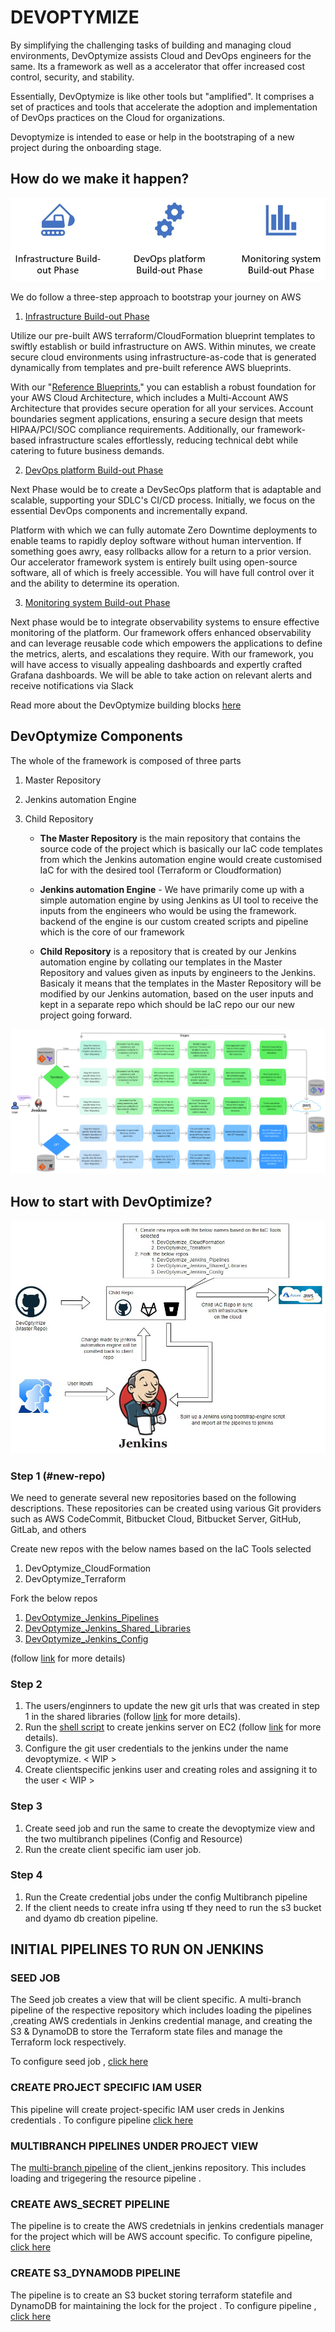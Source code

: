 # DEVOPTYMIZE 

By simplifying the challenging tasks of building and managing cloud environments, DevOptymize assists Cloud and DevOps engineers for the same. Its a framework as well as a accelerator that offer increased cost control, security, and stability. 

Essentially, DevOptymize is like other tools but "amplified". It comprises a set of practices and tools that accelerate the adoption and implementation of DevOps practices on the Cloud for organizations.

Devoptymize is intended to ease or help in the bootstraping of a new project during the onboarding stage.

## How do we make it happen?


![Alt Text](/images/DevOptymize_3_phases.jpg)

We do follow a three-step approach to bootstrap your journey on AWS

1. [Infrastructure Build-out Phase]()

Utilize our pre-built AWS terraform/CloudFormation blueprint templates to swiftly establish or build infrastructure on AWS. Within minutes, we create secure cloud environments using infrastructure-as-code that is generated dynamically from templates and pre-built reference AWS blueprints.

With our "[Reference Blueprints]()," you can establish a robust foundation for your AWS Cloud Architecture, which includes a Multi-Account AWS Architecture that provides secure operation for all your services. Account boundaries segment applications, ensuring a secure design that meets HIPAA/PCI/SOC compliance requirements. Additionally, our framework-based infrastructure scales effortlessly, reducing technical debt while catering to future business demands.

2. [DevOps platform Build-out Phase]()

Next Phase would be to create a DevSecOps platform that is adaptable and scalable, supporting your SDLC's CI/CD process. Initially, we focus on the essential DevOps components and incrementally expand.

Platform with which we can fully automate  Zero Downtime deployments to enable teams to rapidly deploy software without human intervention. If something goes awry, easy rollbacks allow for a return to a prior version. Our accelerator framework system is entirely built using open-source software, all of which is freely accessible. You will have full control over it and the ability to determine its operation.

3. [Monitoring system Build-out Phase]()

Next phase would be to integrate observability systems to ensure effective monitoring of the platform. Our framework offers enhanced observability and can leverage reusable code which empowers the applications to define the metrics, alerts, and escalations they require. With our framework, you will have access to visually appealing dashboards and expertly crafted Grafana dashboards. We will be able to take action on relevant alerts and receive notifications via Slack

Read more about the DevOptymize building blocks [here](/Documentation/2.%20building_blocks.md)

## DevOptymize Components

The whole of the framework is composed of three parts

1. Master Repository
2. Jenkins automation Engine
3. Child Repository
  
    - **The Master Repository** is the main repository that contains the source code of the project which is basically our IaC code templates from which the Jenkins automation engine would create customised IaC for with the desired tool (Terraform or Cloudformation)

    - **Jenkins automation Engine** - We have primarily come up with a simple automation engine by using Jenkins as UI tool to receive the inputs from the engineers who would be using the framework. backend of the engine is our custom created scripts and pipeline which is the core of our framework

    - **Child Repository** is a repository that is created by our Jenkins automation engine by collating our templates in the Master Repository and values given as inputs by engineers to the Jenkins. Basicaly it means that the templates in the Master Repository will be modified by our Jenkins automation, based on the user inputs and kept in a separate repo which should be IaC repo our our new project going forward.

![Image](./images/DevOptymize-Infra-build-phase.png)

## How to start with DevOptimize?

![Alt Text](/images/DevOptymize-3-flow.jpg)

### Step 1 (#new-repo)

We need to generate several new repositories based on the following descriptions. These repositories can be created using various Git providers such as AWS CodeCommit, Bitbucket Cloud, Bitbucket Server, GitHub, GitLab, and others

Create new repos with the below names based on the IaC Tools selected 

   1. DevOptymize_CloudFormation
   2. DevOptymize_Terraform
   
Fork  the below repos 

   1. [DevOptymize_Jenkins_Pipelines]()
   2. [DevOptymize_Jenkins_Shared_Libraries]()
   3. [DevOptymize_Jenkins_Config]()

(follow [link]() for more details)

### Step 2

1. The users/enginners to update the new git urls that was created in step 1 in the shared libraries (follow [link](/Documentation/update_shared_libs.md) for more details).
2. Run the [shell script]() to create jenkins server on EC2 (follow [link](/Documentation/Install_&_configure_jenkins_using_script.md) for more details).
3. Configure the git user credentials to the jenkins under the name devoptymize. < WIP >
4. Create clientspecific jenkins user and creating roles and assigning it to the user < WIP >
   
### Step 3

1. Create seed job and run the same to create the devoptymize view and the two multibranch pipelines (Config and Resource)
2. Run the create client specific iam user job.

### Step 4

1. Run the Create credential jobs under the config Multibranch pipeline
2. If the client needs to create infra using tf they need to run the s3 bucket and dyamo db creation pipeline.

## INITIAL PIPELINES TO RUN ON JENKINS 

### SEED JOB

The  Seed job creates a view that will be client specific. A multi-branch pipeline of the  respective repository which includes loading the pipelines ,creating AWS credentials in Jenkins credential manage, and creating the S3 & DynamoDB to store the Terraform state files and manage the Terraform lock respectively. 

To configure seed job , [click here](https://gitlab.cloudifyops.com/devoptymize/documentation/-/blob/main/Readme%20files/seedjob_reamdme.md) 





### CREATE PROJECT SPECIFIC IAM USER

This pipeline will create project-specific IAM user creds in Jenkins credentials .
To configure pipeline [click here](https://gitlab.cloudifyops.com/devoptymize/documentation/-/blob/main/Readme%20files/create_client_specific_iam_user_reame.md)


### MULTIBRANCH PIPELINES UNDER PROJECT VIEW 

The [multi-branch pipeline](https://gitlab.cloudifyops.com/devoptymize/documentation/-/blob/main/Readme%20files/multibranch_pipeline_udner_clientview_readme.md)  of the client_jenkins repository. This includes loading and trigegering the resource pipeline . 





### CREATE AWS_SECRET PIPELINE 

The pipeline is to create the AWS credetnials in jenkins credentials manager for the project which will be AWS account specific.
To configure pipeline, [click here](https://gitlab.cloudifyops.com/devoptymize/documentation/-/blob/main/Readme%20files/create_aws_secret_pipeline_readme.md)



### CREATE S3_DYNAMODB PIPELINE
The pipeline is to create an S3 bucket storing terraform statefile and DynamoDB for maintaining the lock for the project .
To configure pipeline , [click here](https://gitlab.cloudifyops.com/devoptymize/documentation/-/blob/main/Readme%20files/create_s3dynamoDB_pipeline_readme.md)





     
     
